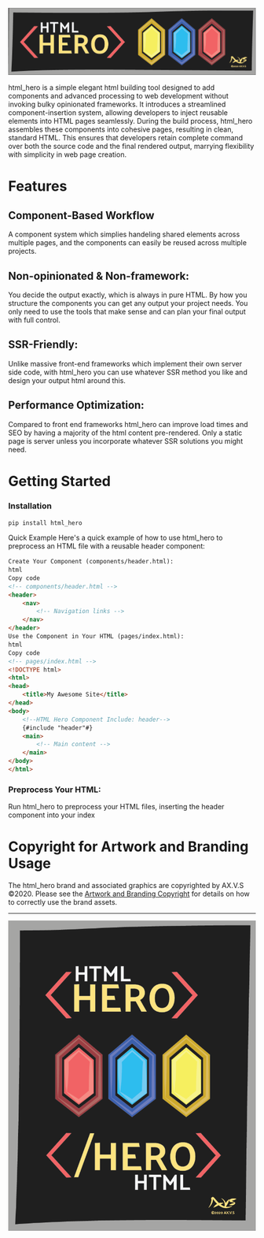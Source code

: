 ![banner_00_1000x250!](artwork/html_hero_banner_00_1000x250.png)

html_hero is a simple elegant html building tool designed to add components and advanced processing to web development without invoking bulky opinionated frameworks. It introduces a streamlined component-insertion system, allowing developers to inject reusable elements into HTML pages seamlessly. During the build process, html_hero assembles these components into cohesive pages, resulting in clean, standard HTML. This ensures that developers retain complete command over both the source code and the final rendered output, marrying flexibility with simplicity in web page creation.


# Features
## Component-Based Workflow
A component system which simplies handeling shared elements across multiple pages, and the components can easily be reused across multiple projects.

## Non-opinionated & Non-framework: 
You decide the output exactly, which is always in pure HTML. By how you structure the components you can get any output your project needs. You only need to use the tools that make sense and can plan your final output with full control.

## SSR-Friendly: 
Unlike massive front-end frameworks which implement their own server side code, with  html_hero you can use whatever SSR method you like and design your output html around this.

## Performance Optimization: 
Compared to front end frameworks html_hero can improve load times and SEO by having a majority of the html content pre-rendered. Only a static page is server unless you incorporate whatever SSR solutions you might need.

# Getting Started

### Installation

```
pip install html_hero
```

Quick Example
Here's a quick example of how to use html_hero to preprocess an HTML file with a reusable header component:

``` html
Create Your Component (components/header.html):
html
Copy code
<!-- components/header.html -->
<header>
    <nav>
        <!-- Navigation links -->
    </nav>
</header>
Use the Component in Your HTML (pages/index.html):
html
Copy code
<!-- pages/index.html -->
<!DOCTYPE html>
<html>
<head>
    <title>My Awesome Site</title>
</head>
<body>
    <!--HTML Hero Component Include: header-->
    {#include "header"#}
    <main>
        <!-- Main content -->
    </main>
</body>
</html>
```

### Preprocess Your HTML:

Run html_hero to preprocess your HTML files, inserting the header component into your index

# Copyright for Artwork and Branding Usage
The html_hero brand and associated graphics are copyrighted by AX.V.S ©2020. Please see the [Artwork and Branding Copyright](ARTWORK_AND_BRANDING.md) for details on how to correctly use the brand assets.

---

![poster_00_800x1000!](artwork/html_hero_poster_00_800x1000.png)